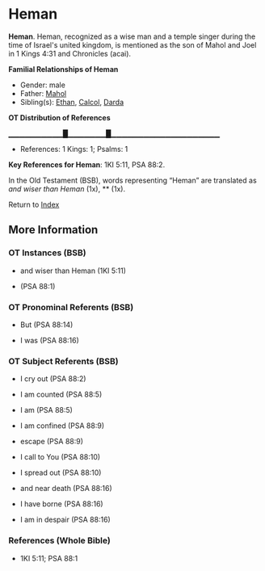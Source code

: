 # Heman
**Heman**. 
Heman, recognized as a wise man and a temple singer during the time of Israel's united kingdom, is mentioned as the son of Mahol and Joel in 1 Kings 4:31 and Chronicles (acai). 




**Familial Relationships of Heman**


* Gender: male
* Father: [Mahol](Mahol.md)
* Sibling(s): [Ethan](Ethan.md), [Calcol](Calcol.md), [Darda](Darda.md)


**OT Distribution of References**

▁▁▁▁▁▁▁▁▁▁█▁▁▁▁▁▁▁█▁▁▁▁▁▁▁▁▁▁▁▁▁▁▁▁▁▁▁▁
* References: 1 Kings: 1; Psalms: 1



**Key References for Heman**: 
1KI 5:11, PSA 88:2. 


In the Old Testament (BSB), words representing “Heman” are translated as 
*and wiser than Heman* (1x), ** (1x). 




Return to [Index](00-Index.md)

## More Information

### OT Instances (BSB)

* and wiser than Heman (1KI 5:11)

*  (PSA 88:1)



### OT Pronominal Referents (BSB)

* But (PSA 88:14)

* I was (PSA 88:16)



### OT Subject Referents (BSB)

* I cry out (PSA 88:2)

* I am counted (PSA 88:5)

* I am (PSA 88:5)

* I am confined (PSA 88:9)

* escape (PSA 88:9)

* I call to You (PSA 88:10)

* I spread out (PSA 88:10)

* and near death (PSA 88:16)

* I have borne (PSA 88:16)

* I am in despair (PSA 88:16)



### References (Whole Bible)

* 1KI 5:11; PSA 88:1



